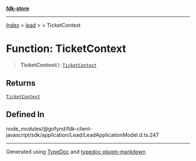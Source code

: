[**fdk-store**](../../../README.md)
***

[Index](../../../API.md) > [lead](../../README.md) > [<internal>](../README.md) > TicketContext

# Function: TicketContext

> **TicketContext**(): [`TicketContext`](../type-aliases/type-alias.TicketContext.md)

## Returns

[`TicketContext`](../type-aliases/type-alias.TicketContext.md)

## Defined In

node\_modules/@gofynd/fdk-client-javascript/sdk/application/Lead/LeadApplicationModel.d.ts:247

***
Generated using [TypeDoc](https://typedoc.org/) and [typedoc-plugin-markdown](https://www.npmjs.com/package/typedoc-plugin-markdown)
